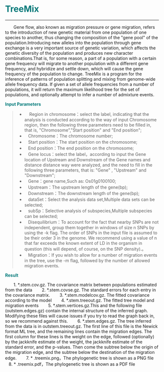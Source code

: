 # <font color="#007979">TreeMix</font>

---

&#160; &#160; &#160; &#160;Gene flow, also known as migration pressure or gene migration, refers to the introduction of new genetic material from one population of one species to another, thus changing the composition of the "gene pool" of the population.Introducing new alleles into the population through gene exchange is a very important source of genetic variation, which affects the genetic diversity of the population and produces new character combinations.That is, for some reason, a part of a population with a certain gene frequency will migrate to another population with a different gene frequency, and hybridize and settle down, which will cause the gene frequency of the population to change.
TreeMix is a program for the inference of patterns of population splitting and mixing from genome-wide allele frequency data. If given a set of allele frequencies from a number of populations, it will return the maximum likelihood tree for the set of populations, and optionally attempt to infer a number of admixture events.

**<font color="#007979">Input Parameters</font>**

> * &#160; &#160; Region in chromosome：select the label, indicating that the analysis is conducted according to the way of input Chromosome region, then the following three parameters need to be filled in, that is, "Chromosome","Start position" and "End position";
> * &#160; &#160;<label id='chromsome'>Chromosome：</label>The chromosome number;
> * &#160; &#160;<label id='start'>Start position：</label>The start position on the chromosome;
> * &#160; &#160;<label id='end'>End position：</label>The end position on the chromosome;
> * &#160; &#160;Gene locus：select the label，according to input the Gene location of Upstream and Downstream of the Gene names and distance distance way were analyzed, and the need to fill in the following three parameters, that is: "Gene" , "Upstream" and "Downstream";
> * &#160; &#160;<label id='gene'>Gene：</label>gene name,Such as: Os01g0100100;
> * &#160; &#160;<label id='upstream'>Upstream：</label>The upstream length of the gene(bp);
> * &#160; &#160;<label id='downstream'>Downstream：</label>The downstream length of the gene(bp);
> * &#160; &#160;<label id='dataset'>dataSet：</label>Select the analysis data set,Multiple data sets can be selected;
> * &#160; &#160;<label id='subSp'>subSp：</label>Selective analysis of subspecies,Multiple subspecies can be selected;
> * &#160; &#160;<label id='disequilibrium'>Disequilibrium：</label>To account for the fact that nearby SNPs are not independent, group them together in windows of size n SNPs by using the -k flag. The order of SNPs in the input file is assumed to be their order 3 in the genome. We recommend using a value of n that far exceeds the known extent of LD in the organism in question (this will depend, of course, on the SNP density).。
> * &#160; &#160;<label id='migration'>Migration：</label>If you wish to allow for a number of migration events in the tree, use the -m flag, followed by the number of allowed migration events.


**<font color="#007979">Result</font>**

&#160; &#160; &#160; &#160;1. *.stem.cov.gz. The covariance matrix  between populations estimated from the data
&#160; &#160; &#160; &#160;2. *.stem.covse.gz. The standard errors for each entry in the covariance matrix.
&#160; &#160; &#160; &#160;3. *.stem.modelcov.gz. The fitted covariance according to the model
&#160; &#160; &#160; &#160;4. *.stem.treeout.gz. The fitted tree model and migration events
&#160; &#160; &#160; &#160;5. *.stem.vertices.gz.This and the following file (outstem.edges.gz) contain the internal structure of the inferred graph. Modifying these files will cause issues if you try to read the graph back in, so we recommend against this.
&#160; &#160; &#160; &#160;6. *.stem.edges.gz. The tree inferred from the data is in outstem.treeout.gz. The first line of this file is the Newick format ML tree, and the remaining lines contain the migration edges. The first column for these lines is the weight on the edge, followed (optionally) by the jackknife estimate of the weight, the jackknife estimate of the standard error, and the p-values. Then come the subtree below the origin of the migration edge, and the subtree below the destination of the migration edge.
&#160; &#160; &#160; &#160;7. * .treemix.png，The phylogenetic tree is shown as a PNG file
&#160; &#160; &#160; &#160;8. * .treemix.pdf，The phylogenetic tree is shown as a PDF file
